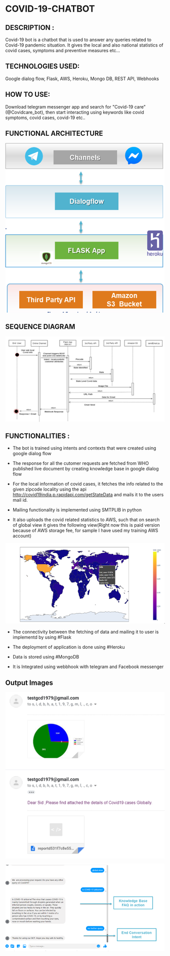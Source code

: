 # COVID-19-CHATBOT


## DESCRIPTION :

Covid-19 bot is a chatbot that is used to answer any queries related to Covid-19 pandemic situation. It gives the local and also national statistics of covid cases, symptoms and preventive measures etc...

## TECHNOLOGIES USED:

Google dialog flow, Flask, AWS, Heroku, Mongo DB, REST API, Webhooks

## HOW TO USE:
 
Download telegram messenger app and search for "Covid-19 care"(@Covidcare_bot), then start interacting using keywords like covid symptoms, covid cases, covid-19 etc..
 
## FUNCTIONAL ARCHITECTURE 

![Image description](https://github.com/sangeethayemisetty/Covid-19-Chatbot/blob/master/FunctionalArchiticture.PNG)


## SEQUENCE DIAGRAM 

![Image description](https://github.com/sangeethayemisetty/Covid-19-Chatbot/blob/master/SequenceDiagram1.PNG)

## FUNCTIONALITIES :

-  The bot is trained using intents and contexts that were created using google dialog flow 

-  The response for all the cutomer requests are fetched from WHO published live document by creating knowledge base in        google dialog flow

-  For the local information of covid cases, it fetches the info related to the given zipcode locality using the api            http://covid19india.p.rapidapi.com/getStateData and mails it to the users mail id.

-  Mailing functionality is implemented using SMTPLIB in python

-  It also uploads the covid related statistics to AWS, such that on search of global view it gives the following view(Right    now this is paid version because of AWS storage fee, for sample I have used my training AWS account)

![Image description](https://github.com/sangeethayemisetty/Covid-19-Chatbot/blob/master/ChatbotGlobalview.PNG)

-  The connectivity between the fetching of data and mailing it to user is implementd by using #Flask

-  The deployment of application is done using #Heroku 

-  Data is stored using #MongoDB

-  It is Integrated using webbhook with telegram and Facebook messenger


 
 ## Output Images
 
 ![Email Output](https://github.com/sangeethayemisetty/Covid-19-Chatbot/blob/master/CahatbotEmail.PNG)
 
 ![Messenger Output](https://github.com/sangeethayemisetty/Covid-19-Chatbot/blob/master/MessengerOutput2.PNG)

 
 
